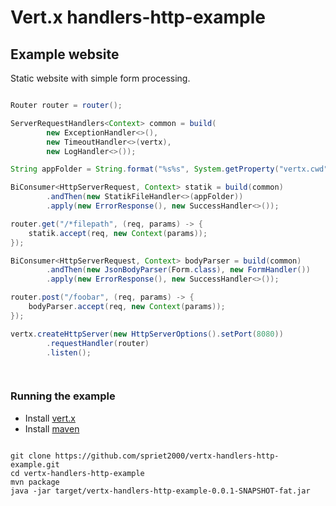 # Vert.x handlers-http-example

## Example website

Static website with simple form processing.

``` java

Router router = router();

ServerRequestHandlers<Context> common = build(
        new ExceptionHandler<>(),
        new TimeoutHandler<>(vertx),
        new LogHandler<>());

String appFolder = String.format("%s%s", System.getProperty("vertx.cwd"), "/app");

BiConsumer<HttpServerRequest, Context> statik = build(common)
        .andThen(new StatikFileHandler<>(appFolder))
        .apply(new ErrorResponse(), new SuccessHandler<>());

router.get("/*filepath", (req, params) -> {
    statik.accept(req, new Context(params));
});

BiConsumer<HttpServerRequest, Context> bodyParser = build(common)
        .andThen(new JsonBodyParser(Form.class), new FormHandler())
        .apply(new ErrorResponse(), new SuccessHandler<>());

router.post("/foobar", (req, params) -> {
    bodyParser.accept(req, new Context(params));
});

vertx.createHttpServer(new HttpServerOptions().setPort(8080))
        .requestHandler(router)
        .listen();

                
```

### Running the example

* Install [vert.x](http://vert-x3.github.io)
* Install [maven](http://maven.apache.org)

```

git clone https://github.com/spriet2000/vertx-handlers-http-example.git
cd vertx-handlers-http-example
mvn package
java -jar target/vertx-handlers-http-example-0.0.1-SNAPSHOT-fat.jar

```
